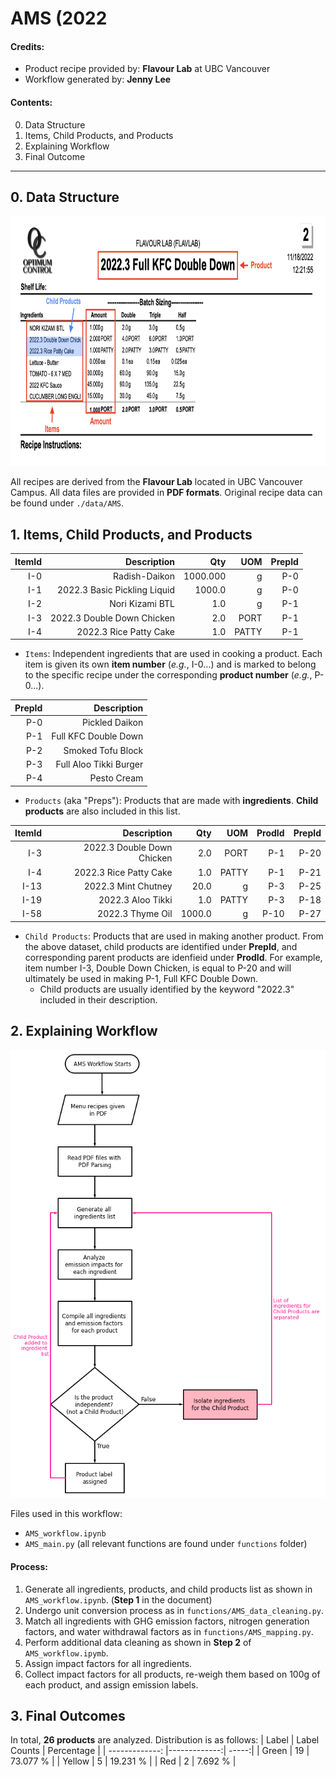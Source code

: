 # AMS (2022

#### Credits:
- Product recipe provided by: **Flavour Lab** at UBC Vancouver
- Workflow generated by: **Jenny Lee** 

#### Contents:
0. Data Structure
1. Items, Child Products, and Products
2. Explaining Workflow
3. Final Outcome

---


## 0. Data Structure
<img src="image/full_KFC_burger.png" width="800" height="400">

All recipes are derived from the **Flavour Lab** located in UBC Vancouver Campus. All data files are provided in **PDF formats**. Original recipe data can be found under `./data/AMS`. 

## 1. Items, Child Products, and Products

| ItemId        | Description       | Qty  | UOM | PrepId |
| -------------: |-------------:| -----:| -----:| -----:| 
| I-0      | Radish-Daikon | 1000.000 | g | P-0 |
| I-1      | 2022.3 Basic Pickling Liquid      |   1000.0 | g | P-0 |
| I-2 | Nori Kizami BTL      |   1.0 | g | P-1 |
| I-3 | 2022.3 Double Down Chicken      |   2.0 | PORT | P-1 |
| I-4 | 2022.3 Rice Patty Cake      |   1.0 | PATTY | P-1 |

- `Items`: Independent ingredients that are used in cooking a product. Each item is given its own **item number** (*e.g.*, I-0...) and is marked to belong to the specific recipe under the corresponding **product number** (*e.g.*, P-0...). 

| PrepId        | Description       | 
| -------------: |-------------:| 
| P-0      | Pickled Daikon | 
| P-1      | Full KFC Double Down      |  
| P-2 | Smoked Tofu Block      |   
| P-3 | Full Aloo Tikki Burger      |   
| P-4 | Pesto Cream      |   

- `Products` (aka "Preps"): Products that are made with **ingredients**. **Child products** are also included in this list. 

| ItemId        | Description       | Qty  | UOM | ProdId | PrepId |
| -------------: |-------------:| -----:| -----:| -----:| -----:| 
| I-3      | 2022.3 Double Down Chicken  | 2.0 | PORT | P-1 | P-20 |
| I-4      | 2022.3 Rice Patty Cake      |   1.0 | PATTY | P-1 | P-21 |
| I-13 | 2022.3 Mint Chutney    |   20.0 | g | P-3 | P-25 |
| I-19 | 2022.3 Aloo Tikki     |   1.0 | PATTY | P-3 | P-18 |
| I-58 | 2022.3 Thyme Oil |   1000.0 | g | P-10 | P-27 |

- `Child Products`: Products that are used in making another product. From the above dataset, child products are identified under **PrepId**, and corresponding parent products are idenfieid under **ProdId**. For example, item number I-3, Double Down Chicken, is equal to P-20 and will ultimately be used in making P-1, Full KFC Double Down.
  - Child products are usually identified by the keyword "2022.3" included in their description. 

## 2. Explaining Workflow
<img src="image/AMS_workflow.jpg">

Files used in this workflow: 
- `AMS_workflow.ipynb`
- `AMS_main.py` (all relevant functions are found under `functions` folder)

#### Process:
1. Generate all ingredients, products, and child products list as shown in `AMS_workflow.ipynb`. (**Step 1** in the document)
2. Undergo unit conversion process as in `functions/AMS_data_cleaning.py`. 
3. Match all ingredients with GHG emission factors, nitrogen generation factors, and water withdrawal factors as in `functions/AMS_mapping.py`.
4. Perform additional data cleaning as shown in **Step 2** of `AMS_workflow.ipymb`.
5. Assign impact factors for all ingredients.
6. Collect impact factors for all products, re-weigh them based on 100g of each product, and assign emission labels. 

## 3. Final Outcomes
In total, **26 products** are analyzed. Distribution is as follows:
| Label       | Label Counts       | Percentage  | 
| -------------: |-------------:| -----:| 
| Green      | 19 | 73.077 % | 
| Yellow      | 5 | 19.231 % | 
| Red      | 2 | 7.692 % |



